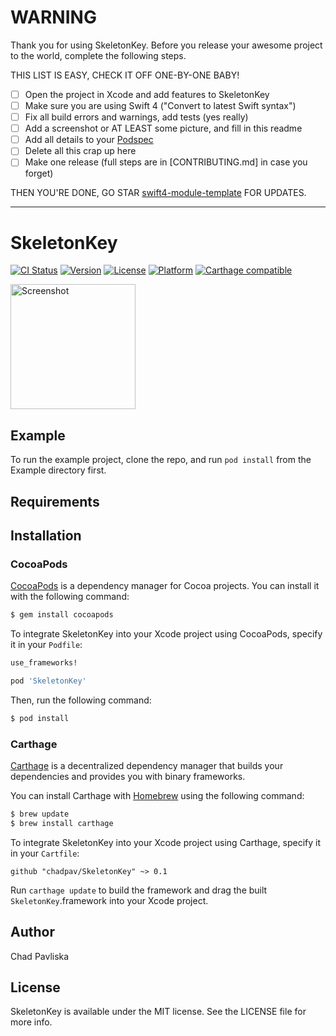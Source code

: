 # WARNING

Thank you for using SkeletonKey. Before you release your awesome project to the world, complete the following steps.

THIS LIST IS EASY, CHECK IT OFF ONE-BY-ONE BABY!

 - [ ] Open the project in Xcode and add features to SkeletonKey
 - [ ] Make sure you are using Swift 4 ("Convert to latest Swift syntax")
 - [ ] Fix all build errors and warnings, add tests (yes really)
 - [ ] Add a screenshot or AT LEAST some picture, and fill in this readme
 - [ ] Add all details to your [Podspec](SkeletonKey.podspec)
 - [ ] Delete all this crap up here
 - [ ] Make one release (full steps are in [CONTRIBUTING.md] in case you forget)

THEN YOU'RE DONE, GO STAR [swift4-module-template](https://github.com/fulldecent/swift4-module-template) FOR UPDATES.

----

# SkeletonKey

[![CI Status](http://img.shields.io/travis/chadpav/SkeletonKey.svg?style=flat)](https://travis-ci.org/chadpav/SkeletonKey)
[![Version](https://img.shields.io/cocoapods/v/SkeletonKey.svg?style=flat)](https://cocoapods.org/pods/SkeletonKey)
[![License](https://img.shields.io/cocoapods/l/SkeletonKey.svg?style=flat)](https://cocoapods.org/pods/SkeletonKey)
[![Platform](https://img.shields.io/cocoapods/p/SkeletonKey.svg?style=flat)](https://cocoapods.org/pods/SkeletonKey)
[![Carthage compatible](https://img.shields.io/badge/Carthage-compatible-4BC51D.svg?style=flat)](https://github.com/Carthage/Carthage)

<a href="https://placehold.it/400?text=Screen+shot"><img width=200 height=200 src="https://placehold.it/400?text=Screen+shot" alt="Screenshot" /></a>


## Example

To run the example project, clone the repo, and run `pod install` from the Example directory first.


## Requirements


## Installation

### CocoaPods

[CocoaPods](http://cocoapods.org) is a dependency manager for Cocoa projects. You can install it with the following command:

```bash
$ gem install cocoapods
```

To integrate SkeletonKey into your Xcode project using CocoaPods, specify it in your `Podfile`:

```ruby
use_frameworks!

pod 'SkeletonKey'
```

Then, run the following command:

```bash
$ pod install
```


### Carthage

[Carthage](https://github.com/Carthage/Carthage) is a decentralized dependency manager that builds your dependencies and provides you with binary frameworks.

You can install Carthage with [Homebrew](http://brew.sh/) using the following command:

```bash
$ brew update
$ brew install carthage
```

To integrate SkeletonKey into your Xcode project using Carthage, specify it in your `Cartfile`:

```ogdl
github "chadpav/SkeletonKey" ~> 0.1
```

Run `carthage update` to build the framework and drag the built `SkeletonKey`.framework into your Xcode project.


## Author

Chad Pavliska


## License

SkeletonKey is available under the MIT license. See the LICENSE file for more info.
